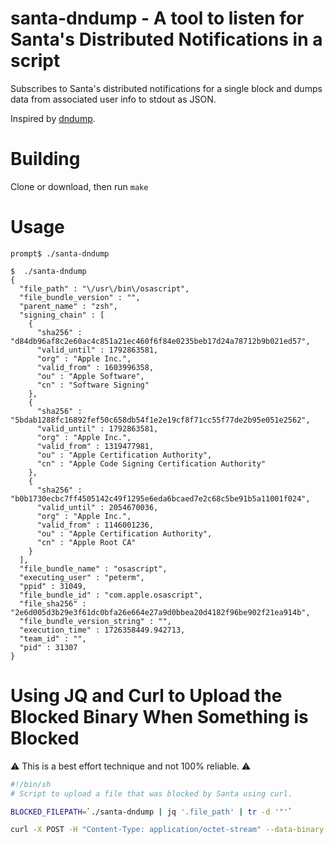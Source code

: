 # santa-dndump - A tool to listen for Santa's Distributed Notifications in a script

Subscribes to Santa's distributed notifications for a single block and dumps
data from associated user info to stdout as JSON.

Inspired by [dndump](https://github.com/nktzbkv/dndump).

# Building 

Clone or download, then run `make`

# Usage 

```
prompt$ ./santa-dndump

$  ./santa-dndump 
{
  "file_path" : "\/usr\/bin\/osascript",
  "file_bundle_version" : "",
  "parent_name" : "zsh",
  "signing_chain" : [
    {
      "sha256" : "d84db96af8c2e60ac4c851a21ec460f6f84e0235beb17d24a78712b9b021ed57",
      "valid_until" : 1792863581,
      "org" : "Apple Inc.",
      "valid_from" : 1603996358,
      "ou" : "Apple Software",
      "cn" : "Software Signing"
    },
    {
      "sha256" : "5bdab1288fc16892fef50c658db54f1e2e19cf8f71cc55f77de2b95e051e2562",
      "valid_until" : 1792863581,
      "org" : "Apple Inc.",
      "valid_from" : 1319477981,
      "ou" : "Apple Certification Authority",
      "cn" : "Apple Code Signing Certification Authority"
    },
    {
      "sha256" : "b0b1730ecbc7ff4505142c49f1295e6eda6bcaed7e2c68c5be91b5a11001f024",
      "valid_until" : 2054670036,
      "org" : "Apple Inc.",
      "valid_from" : 1146001236,
      "ou" : "Apple Certification Authority",
      "cn" : "Apple Root CA"
    }
  ],
  "file_bundle_name" : "osascript",
  "executing_user" : "peterm",
  "ppid" : 31049,
  "file_bundle_id" : "com.apple.osascript",
  "file_sha256" : "2e6d005d3b29e3f61dc0bfa26e664e27a9d0bbea20d4182f96be902f21ea914b",
  "file_bundle_version_string" : "",
  "execution_time" : 1726358449.942713,
  "team_id" : "",
  "pid" : 31307
}
```

# Using JQ and Curl to Upload the Blocked Binary When Something is Blocked

:warning: This is a best effort technique and not 100% reliable. :warning:

```bash
#!/bin/sh
# Script to upload a file that was blocked by Santa using curl.

BLOCKED_FILEPATH=`./santa-dndump | jq '.file_path' | tr -d '"'`

curl -X POST -H "Content-Type: application/octet-stream" --data-binary "@$BLOCKED_FILEPATH" https://example.com/upload
```
